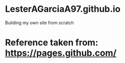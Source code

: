 # LesterAGarciaA97.github.io
Building my own site from scratch
# Reference taken from: https://pages.github.com/